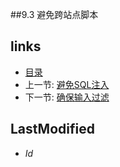 ##9.3 避免跨站点脚本 

## links
   * [目录](<preface.md>)
   * 上一节: [避免SQL注入](<9.2.md>)
   * 下一节: [确保输入过滤](<9.4.md>)

## LastModified 
   * $Id$